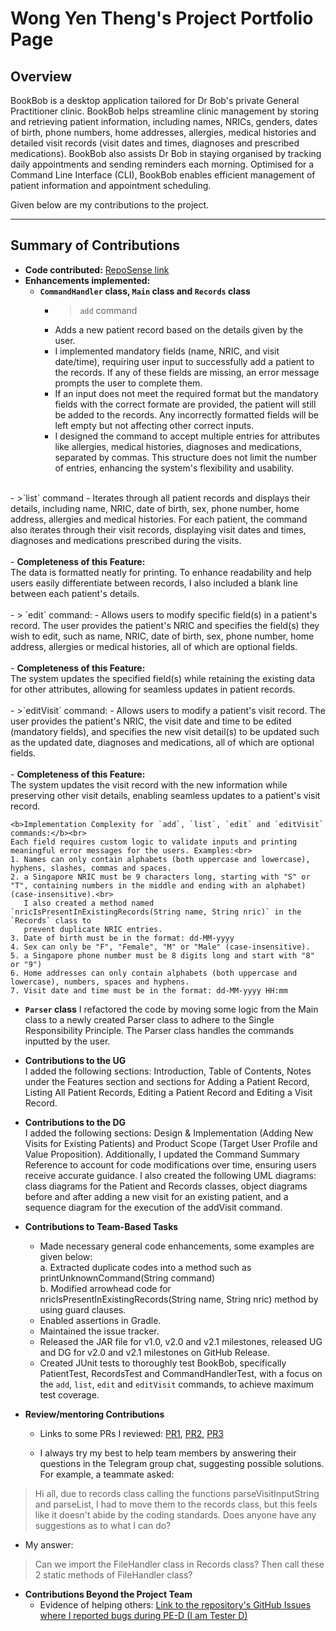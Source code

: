 # Wong Yen Theng's Project Portfolio Page

## Overview
BookBob is a desktop application tailored for Dr Bob's private General Practitioner clinic. BookBob helps
streamline clinic management by storing and retrieving patient information, including names, NRICs, genders, dates of
birth, phone numbers, home addresses, allergies, medical histories and detailed visit records (visit dates and times,
diagnoses and prescribed medications). BookBob also assists Dr Bob in staying organised by tracking daily appointments 
and sending reminders each morning. Optimised for a Command Line Interface (CLI), BookBob enables efficient management 
of patient information and appointment scheduling.

Given below are my contributions to the project.

---
## Summary of Contributions
- <b>Code contributed:</b> [RepoSense link](https://nus-cs2113-ay2425s1.github.io/tp-dashboard/?search=yentheng0110&breakdown=true&sort=groupTitle%20dsc&sortWithin=title&since=2024-09-20&timeframe=commit&mergegroup=&groupSelect=groupByRepos&checkedFileTypes=docs~functional-code~test-code~other)
- <b>Enhancements implemented:</b>
  - <b>`CommandHandler` class, `Main` class and `Records` class</b><br>
    - >`add` command
    - Adds a new patient record based on the details given by the user. 
    - I implemented mandatory fields (name, NRIC, and visit date/time), requiring user input to successfully add a patient 
   to the records. If any of these fields are missing, an error message prompts the user to complete them. 
    - If an input does not meet the required format but the mandatory fields with the correct formate are provided, the 
    patient will still be added to the records. Any incorrectly formatted fields will be left empty but not affecting other correct inputs.
    - I designed the command to accept multiple entries for attributes like allergies, medical histories, diagnoses and 
medications, separated by commas. This structure does not limit the number of entries, enhancing the system's flexibility and usability.<br>
<br>
    - >`list` command
    - Iterates through all patient records and displays their details, including name, NRIC, date of birth, sex, phone 
    number, home address, allergies and medical histories. For each patient, the command also iterates through their 
    visit records, displaying visit dates and times, diagnoses and medications prescribed during the visits.<br>
    <br>
    - <b>Completeness of this Feature:</b><br>
    The data is formatted neatly for printing. To enhance readability and help users easily differentiate between 
    records, I also included a blank line between each patient's details.<br>
    <br>
    - > `edit` command: 
    - Allows users to modify specific field(s) in a patient's record. The user provides the patient's NRIC and 
    specifies the field(s) they wish to edit, such as name, NRIC, date of birth, sex, phone number, home address, 
    allergies or medical histories, all of which are optional fields.<br>
     <br>
    - <b>Completeness of this Feature:</b><br>
    The system updates the specified field(s) while retaining the existing data for other attributes, allowing for 
    seamless updates in patient records.<br>
     <br>
    - >`editVisit` command: 
    - Allows users to modify a patient's visit record. The user provides the patient's NRIC, the visit date and time
    to be edited (mandatory fields), and specifies the new visit detail(s) to be updated such as the updated date, 
    diagnoses and medications, all of which are optional fields.<br>
    <br>
    - <b>Completeness of this Feature:</b><br>
    The system updates the visit record with the new information while preserving other visit details, enabling 
    seamless updates to a patient's visit record.

    <b>Implementation Complexity for `add`, `list`, `edit` and `editVisit` commands:</b><br>
    Each field requires custom logic to validate inputs and printing meaningful error messages for the users. Examples:<br>
    1. Names can only contain alphabets (both uppercase and lowercase), hyphens, slashes, commas and spaces.
    2. a Singapore NRIC must be 9 characters long, starting with "S" or "T", containing numbers in the middle and ending with an alphabet) (case-insensitive).<br>
       I also created a method named `nricIsPresentInExistingRecords(String name, String nric)` in the `Records` class to 
       prevent duplicate NRIC entries. 
    3. Date of birth must be in the format: dd-MM-yyyy 
    4. Sex can only be "F", "Female", "M" or "Male" (case-insensitive).
    5. a Singapore phone number must be 8 digits long and start with "8" or "9")
    6. Home addresses can only contain alphabets (both uppercase and lowercase), numbers, spaces and hyphens. 
    7. Visit date and time must be in the format: dd-MM-yyyy HH:mm
  
  - <b>`Parser` class</b>
I refactored the code by moving some logic from the Main class to a newly created Parser class to adhere to the Single
Responsibility Principle. The Parser class handles the commands inputted by the user.

- <b>Contributions to the UG</b><br>
I added the following sections: Introduction, Table of Contents, Notes under the Features section and sections for
Adding a Patient Record, Listing All Patient Records, Editing a Patient Record and Editing a Visit Record.

- <b>Contributions to the DG</b><br>
I added the following sections: Design & Implementation (Adding New Visits for Existing Patients) and Product Scope 
(Target User Profile and Value Proposition). Additionally, I updated the Command Summary Reference to account for code 
modifications over time, ensuring users receive accurate guidance. I also created the following UML diagrams: class 
diagrams for the Patient and Records classes, object diagrams before and after adding a new visit for an existing patient,
and a sequence diagram for the execution of the addVisit command.

- <b>Contributions to Team-Based Tasks</b>
   - Made necessary general code enhancements, some examples are given below:<br>
a. Extracted duplicate codes into a method such as printUnknownCommand(String command)<br>
b. Modified arrowhead code for nricIsPresentInExistingRecords(String name, String nric) method by using guard clauses.
   - Enabled assertions in Gradle. 
   - Maintained the issue tracker. 
   - Released the JAR file for v1.0, v2.0 and v2.1 milestones, released UG and DG for v2.0 and v2.1 milestones on GitHub Release.
   - Created JUnit tests to thoroughly test BookBob, specifically PatientTest, RecordsTest and CommandHandlerTest, with a 
focus on the `add`, `list`, `edit` and `editVisit` commands, to achieve maximum test coverage.<br>

- <b>Review/mentoring Contributions</b>
  - Links to some PRs I reviewed: [PR1](https://github.com/AY2425S1-CS2113-T10-2/tp/pull/138), 
  [PR2](https://github.com/AY2425S1-CS2113-T10-2/tp/pull/153),
  [PR3](https://github.com/AY2425S1-CS2113-T10-2/tp/pull/186)

  - I always try my best to help team members by answering their questions in the Telegram group chat, suggesting possible 
  solutions. For example, a teammate asked: 
> Hi all, due to records class calling the functions parseVisitInputString and parseList, I had to move them to the 
> records class, but this feels like it doesn't abide by the coding standards. Does anyone have any suggestions as to what I can do?

  - My answer:
> Can we import the FileHandler class in Records class? Then call these 2 static methods of FileHandler class?

- <b>Contributions Beyond the Project Team</b>
  - Evidence of helping others: [Link to the repository's GitHub Issues where I reported bugs during PE-D (I am Tester D)](https://github.com/AY2425S1-CS2113-T11-4/tp/issues?q=is%3Aopen+is%3Aissue)
